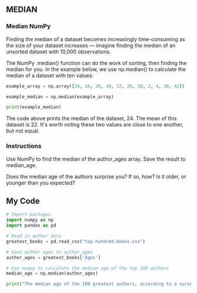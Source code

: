 ## MEDIAN

### Median NumPy

Finding the median of a dataset becomes increasingly time-consuming as the size of your dataset increases — imagine finding the median of an unsorted dataset with 10,000 observations.

The NumPy .median() function can do the work of sorting, then finding the median for you. In the example below, we use np.median() to calculate the median of a dataset with ten values:
```python
example_array = np.array([24, 16, 30, 10, 12, 28, 38, 2, 4, 36, 42])

example_median = np.median(example_array)

print(example_median)
```
The code above prints the median of the dataset, 24. The mean of this dataset is 22. It's worth noting these two values are close to one another, but not equal.

### Instructions

Use NumPy to find the median of the author_ages array. Save the result to median_age.

Does the median age of the authors surprise you? If so, how? Is it older, or younger than you expected?

## My Code
```python
# Import packages
import numpy as np
import pandas as pd

# Read in author data
greatest_books = pd.read_csv("top-hundred-books.csv")

# Save author ages to author_ages
author_ages = greatest_books['Ages']

# Use numpy to calculate the median age of the top 100 authors
median_age = np.median(author_ages)

print("The median age of the 100 greatest authors, according to a survey by Le Monde is: " + str(median_age))
```
